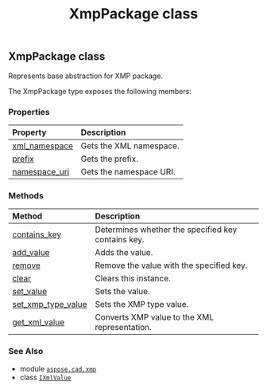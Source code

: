 ﻿---
title: XmpPackage class
second_title: Aspose.CAD for Python via .NET API References
description: 
type: docs
weight: 90
url: /aspose.cad.xmp/xmppackage/
is_root: false
---

## XmpPackage class

Represents base abstraction for XMP package.



The XmpPackage type exposes the following members:

### Properties
| Property | Description |
| :- | :- |
| [xml_namespace](/cad/python-net/aspose.cad.xmp/xmppackage/xml_namespace) | Gets the XML namespace. |
| [prefix](/cad/python-net/aspose.cad.xmp/xmppackage/prefix) | Gets the prefix. |
| [namespace_uri](/cad/python-net/aspose.cad.xmp/xmppackage/namespace_uri) | Gets the namespace URI. |


### Methods
| Method | Description |
| :- | :- |
| [contains_key](/cad/python-net/aspose.cad.xmp/xmppackage/contains_key/#str) | Determines whether the specified key contains key. |
| [add_value](/cad/python-net/aspose.cad.xmp/xmppackage/add_value/#str-str) | Adds the value. |
| [remove](/cad/python-net/aspose.cad.xmp/xmppackage/remove/#str) | Remove the value with the specified key. |
| [clear](/cad/python-net/aspose.cad.xmp/xmppackage/clear/#) | Clears this instance. |
| [set_value](/cad/python-net/aspose.cad.xmp/xmppackage/set_value/#str-aspose.cad.xmp.IXmlValue) | Sets the value. |
| [set_xmp_type_value](/cad/python-net/aspose.cad.xmp/xmppackage/set_xmp_type_value/#str-aspose.cad.xmp.types.XmpTypeBase) | Sets the XMP type value. |
| [get_xml_value](/cad/python-net/aspose.cad.xmp/xmppackage/get_xml_value/#) | Converts XMP value to the XML representation. |



### See Also
* module [`aspose.cad.xmp`](..)
* class [`IXmlValue`](/cad/python-net/aspose.cad.xmp/ixmlvalue)
